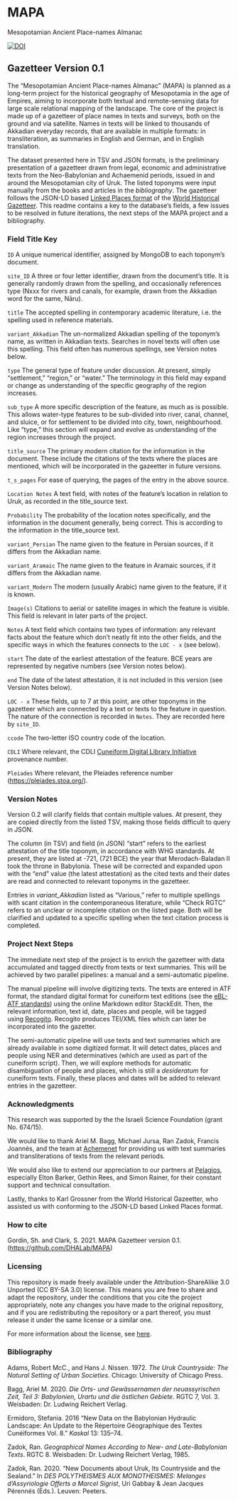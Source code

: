 # MAPA
Mesopotamian Ancient Place-names Almanac

[![DOI](https://zenodo.org/badge/DOI/10.5281/zenodo.4540616.svg)](https://doi.org/10.5281/zenodo.4540616)

Gazetteer Version 0.1
-----------------------------------

The “Mesopotamian Ancient Place-names Almanac” (MAPA) is planned as a long-term project for the historical geography of Mesopotamia in the age of Empires, aiming to incorporate both textual and remote-sensing data for large scale relational mapping of the landscape. The core of the project is made up of a gazetteer of place names in texts and surveys, both on the ground and via satellite. Names in texts will be linked to thousands of Akkadian everyday records, that are available in multiple formats: in transliteration, as summaries in English and German, and in English translation.

The dataset presented here in TSV and JSON formats, is the preliminary presentation of a gazetteer drawn from legal, economic and administrative texts from the Neo-Babylonian and Achaemenid periods, issued in and around the Mesopotamian city of Uruk. The listed toponyms were input manually from the books and articles in the *bibliography*. The gazetteer follows the JSON-LD based [Linked Places format](https://github.com/LinkedPasts/linked-places/blob/master/tsv_0.3.md) of the [World Historical Gazetteer](http://whgazetteer.org/). This readme contains a key to the database’s fields, a few issues to be resolved in future iterations, the next steps of the MAPA project and a bibliography.

### Field Title Key

`ID` A unique numerical identifier, assigned by MongoDB to each toponym’s document.

`site_ID` A three or four letter identifier, drawn from the document’s title. It is generally randomly drawn from the spelling, and occasionally references type (Nxxx for rivers and canals, for example, drawn from the Akkadian word for the same, Nāru).

`title` The accepted spelling in contemporary academic literature, i.e. the spelling used in reference materials.

`variant_Akkadian` The un-normalized Akkadian spelling of the toponym’s name, as written in Akkadian texts. Searches in novel texts will often use this spelling. This field often has numerous spellings, see Version notes below.

`type` The general type of feature under discussion. At present, simply “settlement,” “region,” or “water.” The terminology in this field may expand or change as understanding of the specific geography of the region increases.

`sub_type` A more specific description of the feature, as much as is possible. This allows water-type features to be sub-divided into river, canal, channel, and sluice, or for settlement to be divided into city, town, neighbourhood. Like “type,” this section will expand and evolve as understanding of the region increases through the project.

`title_source` The primary modern citation for the information in the document. These include the citations of the texts where the places are mentioned, which will be incorporated in the gazeetter in future versions.

`t_s_pages` For ease of querying, the pages of the entry in the above source.

`Location Notes` A text field, with notes of the feature’s location in relation to Uruk, as recorded in the title_source text.

`Probability` The probability of the location notes specifically, and the information in the document generally, being correct. This is according to the information in the title_source text.

`variant_Persian` The name given to the feature in Persian sources, if it differs from the Akkadian name.

`variant_Aramaic` The name given to the feature in Aramaic sources, if it differs from the Akkadian name.

`variant_Modern` The modern (usually Arabic) name given to the feature, if it is known.

`Image(s)` Citations to aerial or satellite images in which the feature is visible. This field is relevant in later parts of the project.

`Notes` A text field which contains two types of information: any relevant facts about the feature which don’t neatly fit into the other fields, and the specific ways in which the features connects to the `LOC - x` (see below).

`start` The date of the earliest attestation of the feature. BCE years are represented by negative numbers (see Version notes below).

`end` The date of the latest attestation, it is not included in this version (see Version Notes below).

`LOC - x` These fields, up to 7 at this point, are other toponyms in the gazetteer which are connected by a text or texts to the feature in question. The nature of the connection is recorded in `Notes`. They are recorded here by `site_ID`.

`ccode` The two-letter ISO country code of the location.

`CDLI` Where relevant, the CDLI [Cuneiform Digital Library Initiative](https://cdli.ucla.edu/) provenance number.

`Pleiades` Where relevant, the Pleiades reference number (<https://pleiades.stoa.org/>).

### Version Notes

Version 0.2 will clarify fields that contain multiple values. At present, they are copied directly from the listed TSV, making those fields difficult to query in JSON.

The column (in TSV) and field (in JSON) “start” refers to the earliest attestation of the title toponym, in accordance with WHG standards. At present, they are listed at -721, (721 BCE) the year that Merodach-Baladan II took the throne in Babylonia. These will be corrected and expanded upon with the “end” value (the latest attestation) as the cited texts and their dates are read and connected to relevant toponyms in the gazetteer.

Entries in *variant_Akkadian* listed as “Various,” refer to multiple spellings with scant citation in the contemporaneous literature, while “Check RGTC” refers to an unclear or incomplete citation on the listed page. Both will be clarified and updated to a specific spelling when the text citation process is completed.

### Project Next Steps

The immediate next step of the project is to enrich the gazetteer with data accumulated and tagged directly from texts or text summaries. This will be achieved by two parallel pipelines: a manual and a semi-automatic pipeline.

The manual pipeline will involve digitizing texts. The texts are entered in ATF format, the standard digital format for cuneiform text editions (see the [eBL-ATF standards](https://github.com/ElectronicBabylonianLiterature/ebl-api/blob/master/docs/ebl-atf.md)) using the online Markdown editor StackEdit. Then, the relevant information, text id, date, places and people, will be tagged using [Recogito](https://wiki.digitalclassicist.org/Recogito). Recogito produces TEI/XML files which can later be incorporated into the gazetter.

The semi-automatic pipeline will use texts and text summaries which are already available in some digitized format. It will detect dates, places and people using NER and determinatives (which are used as part of the cuneiform script). Then, we will explore methods for automatic disambiguation of people and places, which is still a *desideratum* for cuneiform texts. Finally, these places and dates will be added to relevant entries in the gazetteer.

### Acknowledgments

This research was supported by the the Israeli Science Foundation (grant No. 674/15).

We would like to thank Ariel M. Bagg, Michael Jursa, Ran Zadok, Francis Joannès, and the team at [Achemenet](http://www.achemenet.com/) for providing us with text summaries and transliterations of texts from the relevant periods.

We would also like to extend our appreciation to our partners at [Pelagios](https://pelagios.org/), especially Elton Barker, Gethin Rees, and Simon Rainer, for their constant support and technical consultation.

Lastly, thanks to Karl Grossner from the World Historical Gazeetter, who assisted us with conforming to the JSON-LD based Linked Places format.

### How to cite

Gordin, Sh. and Clark, S. 2021. MAPA Gazetteer version 0.1. (https://github.com/DHALab/MAPA)

### Licensing

This repository is made freely available under the Attribution-ShareAlike 3.0 Unported (CC BY-SA 3.0) license. This means you are free to share and adapt the repository, under the conditions that you cite the project appropriately, note any changes you have made to the original repository, and if you are redistributing the repository or a part thereof, you must release it under the same license or a similar one.

For more information about the license, see [here](https://creativecommons.org/licenses/by-sa/3.0/).

### Bibliography

Adams, Robert McC., and Hans J. Nissen. 1972. *The Uruk Countryside: The Natural Setting of Urban Societies*. Chicago: University of Chicago Press.

Bagg, Ariel M. 2020. *Die Orts- und Gewässernamen der neuassyrischen Zeit, Teil 3: Babylonien, Urartu und die östlichen Gebiete*. RGTC 7, Vol. 3. Weisbaden: Dr. Ludwing Reichert Verlag.

Ermidoro, Stefania. 2016 “New Data on the Babylonian Hydraulic Landscape: An Update to the Répertoire Géographique des Textes Cunéiformes Vol. 8.” *Kaskal* 13: 135–74.

Zadok, Ran. *Geographical Names According to New- and Late-Babylonian Texts*. RGTC 8. Weisbaden: Dr. Ludwing Reichert Verlag, 1985.

Zadok, Ran. 2020. “New Documents about Uruk, Its Countryside and the Sealand.” In *DES POLYTHEISMES AUX MONOTHEISMES: Melanges d’Assyriologie Offerts a Marcel Sigrist*, Uri Gabbay & Jean Jacques Pérennés (Eds.). Leuven: Peeters.
